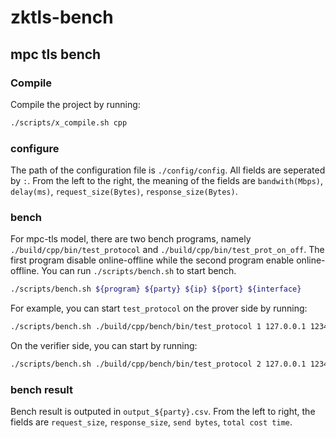 # zktls-bench
## mpc tls bench
### Compile
Compile the project by running:
```bash
./scripts/x_compile.sh cpp
```

### configure 
The path of the configuration file is `./config/config`. All fields are seperated by `:`. From the left to the right, the meaning of the fields are `bandwith(Mbps)`, `delay(ms)`, `request_size(Bytes)`, `response_size(Bytes)`.

### bench
For mpc-tls model, there are two bench programs, namely `./build/cpp/bin/test_protocol` and `./build/cpp/bin/test_prot_on_off`. The first program disable online-offline while the second program enable online-offline. You can run `./scripts/bench.sh` to start bench.
```bash
./scripts/bench.sh ${program} ${party} ${ip} ${port} ${interface}
```
For example, you can start `test_protocol` on the prover side by running:
```bash
./scripts/bench.sh ./build/cpp/bench/bin/test_protocol 1 127.0.0.1 12345 lo
```
On the verifier side, you can start by running:
```bash
./scripts/bench.sh ./build/cpp/bench/bin/test_protocol 2 127.0.0.1 12345 lo
```

### bench result
Bench result is outputed in `output_${party}.csv`. From the left to right, the fields are `request_size`, `response_size`, `send bytes`, `total cost time`.

